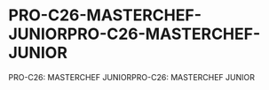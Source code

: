 # PRO-C26-MASTERCHEF-JUNIORPRO-C26-MASTERCHEF-JUNIOR
PRO-C26: MASTERCHEF JUNIORPRO-C26: MASTERCHEF JUNIOR
